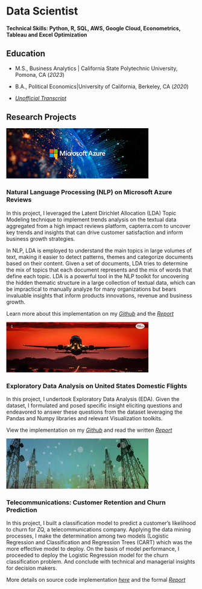 # Data Scientist

#### Technical Skills: Python, R, SQL, AWS, Google Cloud, Econometrics, Tableau and Excel Optimization

## Education
- M.S., Business Analytics | California State Polytechnic University, Pomona, CA (_2023_)
- B.A., Political Economics|University of California, Berkeley, CA (_2020_)

-   [_Unofficial Transcript_](https://github.com/jolly-io/jolly-io.github.io/blob/f94ac73e2546aaf3f1bef8f1a49142cf0a5027ab/Records/Redacted_MS_Transcripts_.pdf)

##  Research Projects

![](assets/azure.jpeg)
### Natural Language Processing (NLP) on Microsoft Azure Reviews

In this project, I leveraged the Latent Dirichlet Allocation (LDA) Topic Modeling technique to implement trends analysis on the textual data aggregated from a high impact reviews platform, capterra.com to uncover key trends and insights that can drive customer satisfaction and inform business growth strategies.

In NLP, LDA is employed to understand the main topics in large volumes of text, making it easier to detect patterns, themes and categorize documents based on their content. Given a set of documents, LDA tries to determine the mix of topics that each document represents and the mix of words that define each topic. LDA is a powerful tool in the NLP toolkit for uncovering the hidden thematic structure in a large collection of textual data, which can be impractical to manually analyze for many organizations but bears invaluable insights that inform products innovations, revenue and business growth.

Learn more about this implementation on my [_Github_](https://github.com/jolly-io/Azure_Reviews_A_Latent_Dirichlet_Allocation_Approach) and the [_Report_](https://github.com/jolly-io/Azure_Reviews_A_Latent_Dirichlet_Allocation_Approach/blob/9086d65c5c98d94e53d5084a78bb940963559a14/Trends_Analysis_Azure_Cloud_Reviews.pdf)


![](assets/airline1_377x133.jpeg)
### Exploratory Data Analysis on United States Domestic Flights

In this project, I undertook Exploratory Data Analysis (EDA). Given the dataset, I formulated and posed specific insight eliciting questions and endeavored to answer these questions from the dataset leveraging the Pandas and Numpy libraries and relevant Visualization toolkits.

View the implementation on my [_Github_](https://github.com/jolly-io/EDA_On_US_Domestic_Flights) and read the written [_Report_](https://github.com/jolly-io/EDA_On_US_Domestic_Flights/blob/06bc7e60ff93ddf16af1961862acdf00c17b55a0/Report_%20Understanding_Airlines_Delays_Jolly_Ogbole.pdf)
 

![](assets/telecom.jpeg)
### Telecommunications: Customer Retention and Churn Prediction

In this project, I built a classification model to predict a customer’s likelihood to churn for ZQ, a telecommunications company. Applying the data mining processes, I make the determination among two models (Logistic Regression and Classification and Regression Trees (CART) which was the more effective model to deploy. On the basis of model performance, I proceeded to deploy the Logistic Regression model for the churn classification problem. And conclude with technical and managerial insights for decision makers.

More details on source code implementation [_here_](https://github.com/jolly-io/Modeling_Customer_Churn_Prediction)  and the formal [_Report_](https://github.com/jolly-io/Modeling_Customer_Churn_Prediction/blob/46c503712c7e01e8757974bf113566e81898bc3e/Report_Churn_Prediction_Model.pdf)


